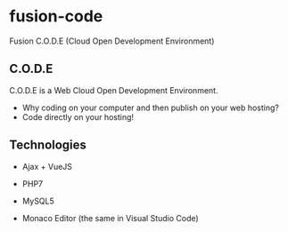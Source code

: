 # fusion-code

Fusion C.O.D.E (Cloud Open Development Environment)

## C.O.D.E

C.O.D.E is a Web Cloud Open Development Environment.

* Why coding on your computer and then publish on your web hosting?
* Code directly on your hosting!

## Technologies

* Ajax + VueJS
* PHP7
* MySQL5


* Monaco Editor (the same in Visual Studio Code)